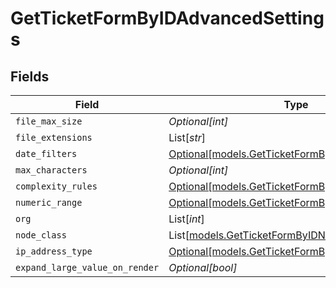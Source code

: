 # GetTicketFormByIDAdvancedSettings


## Fields

| Field                                                                                              | Type                                                                                               | Required                                                                                           | Description                                                                                        |
| -------------------------------------------------------------------------------------------------- | -------------------------------------------------------------------------------------------------- | -------------------------------------------------------------------------------------------------- | -------------------------------------------------------------------------------------------------- |
| `file_max_size`                                                                                    | *Optional[int]*                                                                                    | :heavy_minus_sign:                                                                                 | N/A                                                                                                |
| `file_extensions`                                                                                  | List[*str*]                                                                                        | :heavy_minus_sign:                                                                                 | N/A                                                                                                |
| `date_filters`                                                                                     | [Optional[models.GetTicketFormByIDDateFilters]](../models/getticketformbyiddatefilters.md)         | :heavy_minus_sign:                                                                                 | N/A                                                                                                |
| `max_characters`                                                                                   | *Optional[int]*                                                                                    | :heavy_minus_sign:                                                                                 | N/A                                                                                                |
| `complexity_rules`                                                                                 | [Optional[models.GetTicketFormByIDComplexityRules]](../models/getticketformbyidcomplexityrules.md) | :heavy_minus_sign:                                                                                 | N/A                                                                                                |
| `numeric_range`                                                                                    | [Optional[models.GetTicketFormByIDNumericRange]](../models/getticketformbyidnumericrange.md)       | :heavy_minus_sign:                                                                                 | N/A                                                                                                |
| `org`                                                                                              | List[*int*]                                                                                        | :heavy_minus_sign:                                                                                 | N/A                                                                                                |
| `node_class`                                                                                       | List[[models.GetTicketFormByIDNodeClass](../models/getticketformbyidnodeclass.md)]                 | :heavy_minus_sign:                                                                                 | N/A                                                                                                |
| `ip_address_type`                                                                                  | [Optional[models.GetTicketFormByIDIPAddressType]](../models/getticketformbyidipaddresstype.md)     | :heavy_minus_sign:                                                                                 | N/A                                                                                                |
| `expand_large_value_on_render`                                                                     | *Optional[bool]*                                                                                   | :heavy_minus_sign:                                                                                 | N/A                                                                                                |